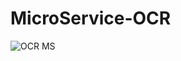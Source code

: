 # MicroService-OCR
![OCR MS](https://excalidraw.com/#room=8a5d7966519db7f7fd0d,T0F7NosFh1OzeBxjjbAhoQ)
